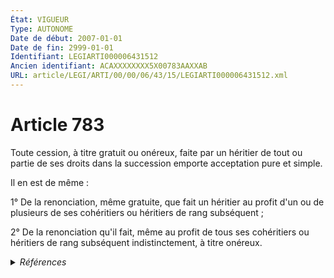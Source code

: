 ```yaml
---
État: VIGUEUR
Type: AUTONOME
Date de début: 2007-01-01
Date de fin: 2999-01-01
Identifiant: LEGIARTI000006431512
Ancien identifiant: ACAXXXXXXXX5X00783AAXXAB
URL: article/LEGI/ARTI/00/00/06/43/15/LEGIARTI000006431512.xml
---
```


<h1>Article 783</h1>

Toute cession, à titre gratuit ou onéreux, faite par un héritier de tout ou
partie de ses droits dans la succession emporte acceptation pure et simple.<br />

Il en est de même :<br />

1° De la renonciation, même gratuite, que fait un héritier au profit d'un ou de
plusieurs de ses cohéritiers ou héritiers de rang subséquent ;<br />

2° De la renonciation qu'il fait, même au profit de tous ses cohéritiers ou
héritiers de rang subséquent indistinctement, à titre onéreux.


<details>
  <summary><em>Références</em></summary>

  <h2>Articles faisant référence à l'article</h2>
  
  <ul>
    <li>
      <a href="https://legal.tricoteuses.fr//redirection/LEGIARTI000006284835?vers=git&vers=legifrance">LOI n° 2006-728 du 23 juin 2006 portant réforme des successions et des libéralités - article 1 ENTIEREMENT_MODIF</a> MODIFICATION cible
    </li>
  </ul>
  
  <h2>Références faites par l'article</h2>
  
  <ul>
    <li>
      CODIFICATION source Loi 1803-04-19
    </li>
    <li>
      2006-06-23 MODIFICATION source <a href="https://legal.tricoteuses.fr//redirection/LEGIARTI000006284835?vers=git&vers=legifrance">LOI n° 2006-728 du 23 juin 2006 portant réforme des successions et des libéralités - article 1 ENTIEREMENT_MODIF</a>
    </li>
  </ul>
</details>
